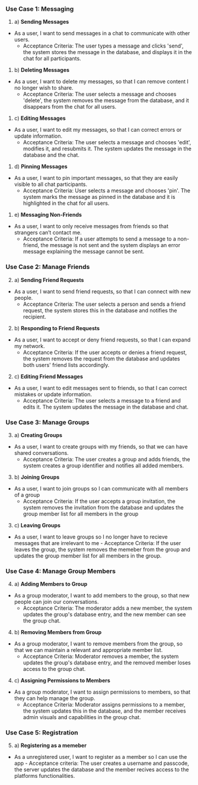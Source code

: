 ### Use Case 1: Messaging

1. a) **Sending Messages**
-   As a user, I want to send messages in a chat to communicate with other users.
    -   Acceptance Criteria: The user types a message and clicks 'send', the system stores the message in the database, and displays it in the chat for all participants.
1. b) **Deleting Messages**
-   As a user, I want to delete my messages, so that I can remove content I no longer wish to share.
    -   Acceptance Criteria: The user selects a message and chooses 'delete', the system removes the message from the database, and it disappears from the chat for all users.
1. c) **Editing Messages**
-   As a user, I want to edit my messages, so that I can correct errors or update information.
    -   Acceptance Criteria: The user selects a message and chooses 'edit', modifies it, and resubmits it. The system updates the message in the database and the chat.
1. d) **Pinning Messages**
-   As a user, I want to pin important messages, so that they are easily visible to all chat participants.
    -   Acceptance Criteria: User selects a message and chooses 'pin'. The system marks the message as pinned in the database and it is highlighted in the chat for all users.
1. e) **Messaging Non-Friends**
-   As a user, I want to only receive messages from friends so that strangers can’t contact me.
    -   Acceptance Criteria: If a user attempts to send a message to a non-friend, the message is not sent and the system displays an error message explaining the message cannot be sent.

### Use Case 2: Manage Friends

2. a) **Sending Friend Requests**
-   As a user, I want to send friend requests, so that I can connect with new people.
    -   Acceptance Criteria: The user selects a person and sends a friend request, the system stores this in the database and notifies the recipient.
2. b) **Responding to Friend Requests**
-   As a user, I want to accept or deny friend requests, so that I can expand my network.
    -   Acceptance Criteria: If the user accepts or denies a friend request, the system removes the request from the database and updates both users' friend lists accordingly.
2. c) **Editing Friend Messages**
-   As a user, I want to edit messages sent to friends, so that I can correct mistakes or update information.
    -   Acceptance Criteria: The user selects a message to a friend and edits it. The system updates the message in the database and chat.

### Use Case 3: Manage Groups

3. a) **Creating Groups**
-   As a user, I want to create groups with my friends, so that we can have shared conversations.
    -   Acceptance Criteria: The user creates a group and adds friends, the system creates a group identifier and notifies all added members.
3. b) **Joining Groups**
-   As a user, I want to join groups so I can communicate with all members of a group
    -   Acceptance Criteria: If the user accepts a group invitation, the system removes the invitation from the database and updates the group member list for all members in the group
3. c) **Leaving Groups**
- As a user, I want to leave groups so I no longer have to recieve messages that are irrelevant to me
      - Acceptance Criteria: If the user leaves the group, the system removes the memeber from the group and updates the group member list for all members in the group.

### Use Case 4: Manage Group Members

4. a) **Adding Members to Group**
-   As a group moderator, I want to add members to the group, so that new people can join our conversations.
    -   Acceptance Criteria: The moderator adds a new member, the system updates the group's database entry, and the new member can see the group chat.
4. b) **Removing Members from Group**
-   As a group moderator, I want to remove members from the group, so that we can maintain a relevant and appropriate member list.
    -   Acceptance Criteria: Moderator removes a member, the system updates the group's database entry, and the removed member loses access to the group chat.
4. c) **Assigning Permissions to Members**
-   As a group moderator, I want to assign permissions to members, so that they can help manage the group.
    -   Acceptance Criteria: Moderator assigns permissions to a member, the system updates this in the database, and the member receives admin visuals and capabilities in the group chat.

 ### Use Case 5: Registration

5. a) **Registering as a memeber**
- As a unregistered user, I want to register as a member so I can use the app
      - Acceptance criteria: The user creates a username and passcode, the server updates the database and the member recives access to the platforms functionalities.
